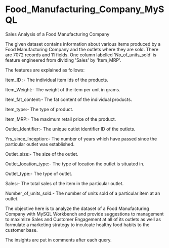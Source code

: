 # Food_Manufacturing_Company_MySQL
Sales Analysis of a Food Manufacturing Company

The given dataset contains information about various items produced by a Food Manufacturing Company and the outlets where they are sold. There are 7072 records and 11 fields. One column labelled 'No_of_units_sold' is feature engineered from dividing 'Sales' by 'Item_MRP'.

The features are explained as follows:

Item_ID :-  The individual item Ids of the products.

Item_Weight:-  The weight of the item per unit in grams.

Item_fat_content:-	The fat content of the individual products.

Item_type:- The type of product.

Item_MRP:- 	The maximum retail price of the product.

Outlet_Identifier:- The unique outlet identifier ID of the outlets.

Yrs_since_Inception:- The number of years which have passed since the particular outlet was established.

Outlet_size:- The size of the outlet.

Outlet_location_type:-	The type of location the outlet is situated in.

Outlet_type:- The type of outlet.

Sales:- 	The total sales of the item in the particular outlet.

Number_of_units_sold:- The number of units sold of a particular item at an outlet.

The objective here is to analyze the dataset of a Food Manufacturing Company with MySQL Workbench and provide suggestions to management to maximize Sales and Customer Engagement at all of its outlets as well as formulate a marketing strategy to inculcate healthy food habits to the customer base.

The insights are put in comments after each query.



